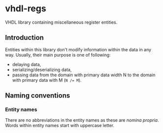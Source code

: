 # vhdl-regs

VHDL library containing miscellaneous register entities.

## Introduction

Entities within this library don't modify information within the data in any way.
Usually, their main purpose is one of following:
- delaying data,
- serializing/deserializing data,
- passing data from the domain with primary data width N to the domain with primary data with M (`N /= M`).

## Naming conventions

### Entity names

There are no abbreviations in the entity names as these are *nomina propria*.
Words within entity names start with uppercase letter.
